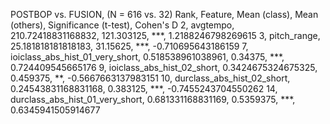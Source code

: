 POSTBOP vs. FUSION, (N = 616 vs. 32)
Rank, Feature, Mean (class), Mean (others), Significance (t-test), Cohen's D
2, avgtempo, 210.72418831168832, 121.303125, ***, 1.2188246798269615
3, pitch_range, 25.181818181818183, 31.15625, ***, -0.710695643186159
7, ioiclass_abs_hist_01_very_short, 0.518538961038961, 0.34375, ***, 0.724409545665176
9, ioiclass_abs_hist_02_short, 0.3424675324675325, 0.459375, **, -0.5667663137983151
10, durclass_abs_hist_02_short, 0.24543831168831168, 0.383125, ***, -0.7455243704550262
14, durclass_abs_hist_01_very_short, 0.681331168831169, 0.5359375, ***, 0.6345941505914677
